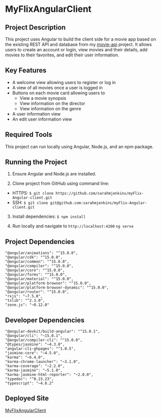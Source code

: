 # MyFlixAngularClient

## Project Description
This project uses Angular to build the client side for a movie app based on the existing REST API and database from my [movie-api](https://github.com/sarahmjenkins/movie_api) project. It allows users to create an account or login, view movies and their details, add movies to their favorites, and edit their user information.

## Key Features

- A welcome view allowing users to register or log in
- A view of all movies once a user is logged in
- Buttons on each movie card allowing users to
  - View a movie synopsis
  - View information on the director
  - View information on the genre
- A user information view
- An edit user information view

## Required Tools

This project can run locally using Angular, Node.js, and an npm package.

## Running the Project

1. Ensure Angular and Node.js are installed.

2. Clone project from GitHub using command line:
  - HTTPS: `$ git clone https://github.com/sarahmjenkins/myFlix-Angular-client.git`
  - SSH: `$ git clone git@github.com:sarahmjenkins/myFlix-Angular-client.git`

3. Install dependencies:
  `$ npm install `

4. Run locally and navigate to `http://localhost:4200`
  `ng serve`

## Project Dependencies

    "@angular/animations": "^15.0.0",
    "@angular/cdk": "^15.0.0",
    "@angular/common": "^15.0.0",
    "@angular/compiler": "^15.0.0",
    "@angular/core": "^15.0.0",
    "@angular/forms": "^15.0.0",
    "@angular/material": "^15.0.0",
    "@angular/platform-browser": "^15.0.0",
    "@angular/platform-browser-dynamic": "^15.0.0",
    "@angular/router": "^15.0.0",
    "rxjs": "~7.5.0",
    "tslib": "^2.3.0",
    "zone.js": "~0.12.0"

## Developer Dependencies

    "@angular-devkit/build-angular": "^15.0.1",
    "@angular/cli": "~15.0.1",
    "@angular/compiler-cli": "^15.0.0",
    "@types/jasmine": "~4.3.0",
    "angular-cli-ghpages": "^1.0.5",
    "jasmine-core": "~4.5.0",
    "karma": "~6.4.0",
    "karma-chrome-launcher": "~3.1.0",
    "karma-coverage": "~2.2.0",
    "karma-jasmine": "~5.1.0",
    "karma-jasmine-html-reporter": "~2.0.0",
    "typedoc": "^0.23.23",
    "typescript": "~4.8.2"

## Deployed Site

[MyFlixAngularClient](https://sarahmjenkins.github.io/myFlix-Angular-client/welcome)